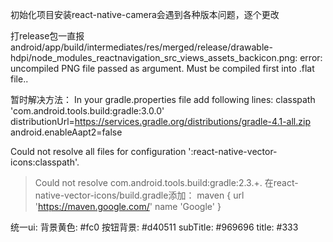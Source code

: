 初始化项目安装react-native-camera会遇到各种版本问题，逐个更改

打release包一直报
android/app/build/intermediates/res/merged/release/drawable-hdpi/node_modules_reactnavigation_src_views_assets_backicon.png: error: uncompiled PNG file passed as argument. Must be compiled first into .flat file..

暂时解决方法：
In your gradle.properties file add following lines:
classpath 'com.android.tools.build:gradle:3.0.0'
distributionUrl=https://services.gradle.org/distributions/gradle-4.1-all.zip
android.enableAapt2=false

Could not resolve all files for configuration ':react-native-vector-icons:classpath'.
> Could not resolve com.android.tools.build:gradle:2.3.+.
在react-native-vector-icons/build.gradle添加：
maven {
      url 'https://maven.google.com/'
      name 'Google'
    }


统一ui:
背景黄色: #fc0
按钮背景: #d40511
subTitle: #969696
title: #333